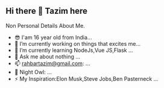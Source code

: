 ## Hi there 👋 Tazim here



Non Personal Details About Me.

- 😎️ I'am 16 year old from India...
- 🔭 I’m currently working on  things that excites me...
- 🌱 I’m currently learning NodeJs,Vue JS,Flask ...
- 💬 Ask me about nothing ...
- 📫 rahbartazim@gmail.com: ...
- 🦉️ Night Owl: ...
- ⚡ My Inspiration:Elon Musk,Steve Jobs,Ben Pasterneck ...
